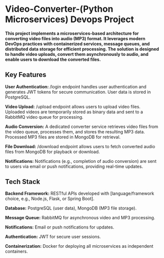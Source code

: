 # Video-Converter-(Python Microservices) Devops Project
#### This project implements a microservices-based architecture for converting video files into audio (MP3) format. It leverages modern DevOps practices with containerized services, message queues, and distributed data storage for efficient processing. The solution is designed to handle video uploads, convert them asynchronously to audio, and enable users to download the converted files.

## Key Features
<b>User Authentication: </b>
/login endpoint handles user authentication and generates JWT tokens for secure communication.
User data is stored in PostgreSQL.

<b>Video Upload:</b> /upload endpoint allows users to upload video files.
Uploaded videos are temporarily stored as binary data and sent to a RabbitMQ video queue for processing.

<b>Audio Conversion:</b> A dedicated converter service retrieves video files from the video queue, processes them, and stores the resulting MP3 data.
Processed MP3 files are stored in MongoDB for retrieval.

<b>File Download:</b> /download endpoint allows users to fetch converted audio files from MongoDB for playback or download.

<b>Notifications:</b> Notifications (e.g., completion of audio conversion) are sent to users via email or push notifications, providing real-time updates.

## Tech Stack
<b>Backend Framework:</b> RESTful APIs developed with [language/framework choice, e.g., Node.js, Flask, or Spring Boot].

<b>Database:</b> PostgreSQL (user data), MongoDB (MP3 file storage).

<b>Message Queue:</b> RabbitMQ for asynchronous video and MP3 processing.

<b>Notifications:</b> Email or push notifications for updates.

<b>Authentication:</b> JWT for secure user sessions.

<b>Containerization:</b> Docker for deploying all microservices as independent containers.
